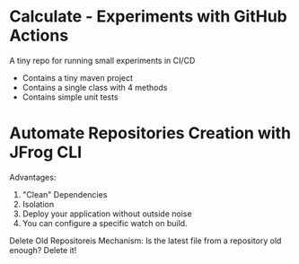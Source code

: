 # Calculate - Experiments with GitHub Actions
A tiny repo for running small experiments in CI/CD
    
- Contains a tiny maven project
- Contains a single class with 4 methods
- Contains simple unit tests

# Automate Repositories Creation with JFrog CLI

Advantages:
1) "Clean" Dependencies
2) Isolation
3) Deploy your application without outside noise
4) You can configure a specific watch on build.

Delete Old Repositoreis Mechanism: Is the latest file from a repository old enough? Delete it!
